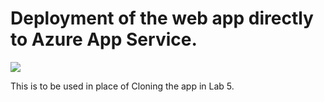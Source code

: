 # Deployment of the web app directly to Azure App Service.

<a href="https://portal.azure.com/#create/Microsoft.Template/uri/https%3A%2F%2Fraw.githubusercontent.com%2Fgidavies%2FAppWorkshop%2Fmaster%2FPaaSWeb%2Fpaasdeploy.json" target="_blank">
    <img src="http://azuredeploy.net/deploybutton.png"/>
</a>

This is to be used in place of Cloning the app in Lab 5.